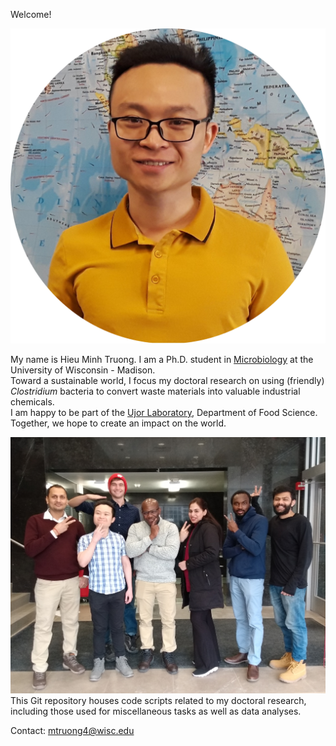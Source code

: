 Welcome!

![Portrait of Hieu Minh Truong][1]

My name is Hieu Minh Truong. I am a Ph.D. student in [Microbiology][2] at the University of Wisconsin - Madison.  
Toward a sustainable world, I focus my doctoral research on using (friendly) *Clostridium* bacteria to convert waste materials into valuable industrial chemicals.  
I am happy to be part of the [Ujor Laboratory][3], Department of Food Science. Together, we hope to create an impact on the world.  

![Ujor Lab fun picture][4]
This Git repository houses code scripts related to my doctoral research, including those used for miscellaneous tasks as well as data analyses.  

Contact: [mtruong4@wisc.edu](mtruong4@wisc.edu)

[1]: ./pictures/Portrait_2_cropped_round.png "Portrait of Hieu Minh Truong"
[2]: <https://microbiology.wisc.edu/> "Microbiology Doctoral Training Program at UW-Madison"
[3]: <https://foodsci.wisc.edu/ujor_lab/> "Ujor Laboratory website"
[4]: ./pictures/LabPhoto_2022-03_2.jpg "Ujor Lab fun picture"
